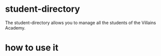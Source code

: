 # student-directory

The student-directory allows you to manage all the students of the Villains Academy.

# how to use it